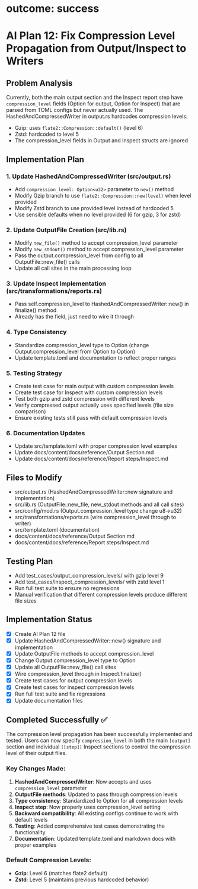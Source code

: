# outcome: success
# AI Plan 12: Fix Compression Level Propagation from Output/Inspect to Writers

## Problem Analysis
Currently, both the main output section and the Inspect report step have `compression_level` fields (Option<u8> for output, Option<u32> for Inspect) that are parsed from TOML configs but never actually used. The HashedAndCompressedWriter in output.rs hardcodes compression levels:
- Gzip: uses `flate2::Compression::default()` (level 6)
- Zstd: hardcoded to level 5
- The compression_level fields in Output and Inspect structs are ignored

## Implementation Plan

### 1. Update HashedAndCompressedWriter (src/output.rs)
- Add `compression_level: Option<u32>` parameter to `new()` method
- Modify Gzip branch to use `flate2::Compression::new(level)` when level provided
- Modify Zstd branch to use provided level instead of hardcoded 5
- Use sensible defaults when no level provided (6 for gzip, 3 for zstd)

### 2. Update OutputFile Creation (src/lib.rs) 
- Modify `new_file()` method to accept compression_level parameter
- Modify `new_stdout()` method to accept compression_level parameter  
- Pass the output.compression_level from config to all OutputFile::new_file() calls
- Update all call sites in the main processing loop

### 3. Update Inspect Implementation (src/transformations/reports.rs)
- Pass self.compression_level to HashedAndCompressedWriter::new() in finalize() method
- Already has the field, just need to wire it through

### 4. Type Consistency
- Standardize compression_level type to Option<u32> (change Output.compression_level from Option<u8> to Option<u32>)
- Update template.toml and documentation to reflect proper ranges

### 5. Testing Strategy
- Create test case for main output with custom compression levels
- Create test case for Inspect with custom compression levels
- Test both gzip and zstd compression with different levels
- Verify compressed output actually uses specified levels (file size comparison)
- Ensure existing tests still pass with default compression levels

### 6. Documentation Updates
- Update src/template.toml with proper compression level examples
- Update docs/content/docs/reference/Output Section.md 
- Update docs/content/docs/reference/Report steps/Inspect.md

## Files to Modify
- src/output.rs (HashedAndCompressedWriter::new signature and implementation)
- src/lib.rs (OutputFile::new_file, new_stdout methods and all call sites)
- src/config/mod.rs (Output.compression_level type change u8->u32)
- src/transformations/reports.rs (wire compression_level through to writer)
- src/template.toml (documentation)
- docs/content/docs/reference/Output Section.md
- docs/content/docs/reference/Report steps/Inspect.md

## Testing Plan
- Add test_cases/output_compression_levels/ with gzip level 9
- Add test_cases/inspect_compression_levels/ with zstd level 1  
- Run full test suite to ensure no regressions
- Manual verification that different compression levels produce different file sizes

## Implementation Status
- [x] Create AI Plan 12 file
- [x] Update HashedAndCompressedWriter::new() signature and implementation  
- [x] Update OutputFile methods to accept compression_level
- [x] Change Output.compression_level type to Option<u32>
- [x] Update all OutputFile::new_file() call sites
- [x] Wire compression_level through in Inspect.finalize()
- [x] Create test cases for output compression levels
- [x] Create test cases for inspect compression levels
- [x] Run full test suite and fix regressions
- [x] Update documentation files

## Completed Successfully ✅

The compression level propagation has been successfully implemented and tested. Users can now specify `compression_level` in both the main `[output]` section and individual `[[step]]` Inspect sections to control the compression level of their output files.

### Key Changes Made:
1. **HashedAndCompressedWriter**: Now accepts and uses `compression_level` parameter
2. **OutputFile methods**: Updated to pass through compression levels  
3. **Type consistency**: Standardized to Option<u32> for all compression levels
4. **Inspect step**: Now properly uses compression_level setting
5. **Backward compatibility**: All existing configs continue to work with default levels
6. **Testing**: Added comprehensive test cases demonstrating the functionality
7. **Documentation**: Updated template.toml and markdown docs with proper examples

### Default Compression Levels:
- **Gzip**: Level 6 (matches flate2 default)
- **Zstd**: Level 5 (maintains previous hardcoded behavior)
